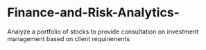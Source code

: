# Finance-and-Risk-Analytics-
 Analyze a portfolio of stocks to provide consultation on investment management based on client requirements
